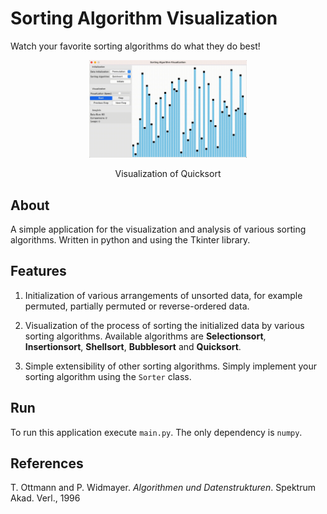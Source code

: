 # Sorting Algorithm Visualization

Watch your favorite sorting algorithms do what they do best!

  <p align="center">
    <img src="image/quicksort.gif" width="50%" alt="Visualization of Quicksort"/>
  </p>
  <p align=center>
  Visualization of Quicksort
  </p>

## About
A simple application for the visualization and analysis of various sorting algorithms. Written in python and using the Tkinter library.

## Features
1. Initialization of various arrangements of unsorted data, for example permuted, partially permuted or reverse-ordered data.

2. Visualization of the process of sorting the initialized data by various sorting algorithms. Available algorithms are **Selectionsort**, **Insertionsort**, **Shellsort**, **Bubblesort** and **Quicksort**.

3. Simple extensibility of other sorting algorithms. Simply implement your sorting algorithm using the `Sorter` class.


## Run
To run this application execute `main.py`. The only dependency is `numpy`.

## References

T. Ottmann and P. Widmayer. *Algorithmen und Datenstrukturen*. Spektrum Akad. Verl., 1996
